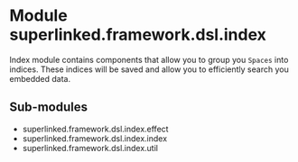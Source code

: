 Module superlinked.framework.dsl.index
======================================
Index module contains components that allow you to group you `Spaces` into indices.
These indices will be saved and allow you to  efficiently search you embedded data.

Sub-modules
-----------
* superlinked.framework.dsl.index.effect
* superlinked.framework.dsl.index.index
* superlinked.framework.dsl.index.util
